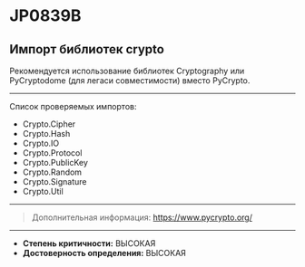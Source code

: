 # JP0839B
## Импорт библиотек crypto
Рекомендуется использование библиотек Cryptography
или PyCryptodome (для легаси совместимости) вместо PyCrypto.

---
Список проверяемых импортов:

* Crypto.Cipher 
* Crypto.Hash 
* Crypto.IO 
* Crypto.Protocol 
* Crypto.PublicKey 
* Crypto.Random 
* Crypto.Signature 
* Crypto.Util

---
> Дополнительная информация:
> <https://www.pycrypto.org/>
---
* __Степень критичности:__ ВЫСОКАЯ
* __Достоверность определения:__ ВЫСОКАЯ
